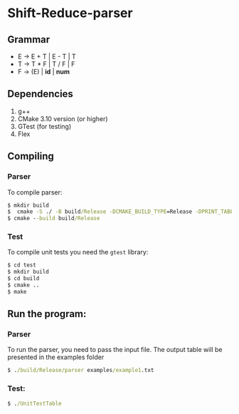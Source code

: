 # Shift-Reduce-parser
## Grammar
- E -> E + T | E - T | T
- T -> T * F | T / F | F
- F -> (E) | **id** | **num**


## Dependencies
1. g++
2. CMake 3.10 version (or higher)
3. GTest (for testing)
4. Flex

## Compiling 

### Parser

To compile parser:

``` cmd
$ mkdir build
$  cmake -S ./ -B build/Release -DCMAKE_BUILD_TYPE=Release -DPRINT_TABLE=ON
$ cmake --build build/Release
```

### Test

To compile unit tests you need the ```gtest``` library:

``` cmd
$ cd test
$ mkdir build
$ cd build
$ сmake ..
$ make
```

## Run the program:

### Parser

To run the parser, you need to pass the input file. The output table will be presented in the examples folder

``` cmd
$ ./build/Release/parser examples/example1.txt
```

### Test:
``` cmd
$ ./UnitTestTable
```
